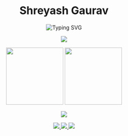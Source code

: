 <h1 align="center">Shreyash Gaurav</h1>
<p align="center">
  <img src="https://readme-typing-svg.demolab.com?font=Fira+Code&size=24&pause=700&speed=20&width=500&lines=Software+Engineer;AI+Explorer;Researcher;Developer;Learner&center=true&vCenter=true" alt="Typing SVG" />



</p>

<p align="center">
  <img src="https://skillicons.dev/icons?i=cpp,py,java,js,linux,git,vscode" />
</p>

<p align="center">
  <img src="https://github-readme-stats.vercel.app/api?username=shreyashgaurav&show_icons=true&theme=tokyonight&hide_border=true" height="150"/>
  <img src="https://github-readme-stats.vercel.app/api/top-langs/?username=shreyashgaurav&layout=compact&theme=tokyonight&hide_border=true" height="150"/>
</p>

<p align="center">
  <img src="https://github-readme-streak-stats.herokuapp.com?user=shreyashgaurav&theme=tokyonight&hide_border=true" />
</p>

<p align="center">
  <a href="https://linkedin.com/in/shreyash_gaurav/">
    <img src="https://img.shields.io/badge/LinkedIn-0A66C2?style=for-the-badge&logo=linkedin&logoColor=white"/>
  </a>
  <a href="mailto:shreyash2856@gmail.com">
    <img src="https://img.shields.io/badge/Email-D14836?style=for-the-badge&logo=gmail&logoColor=white"/>
  </a>
  <a href="https://github.com/shreyashgaurav">
    <img src="https://img.shields.io/badge/GitHub-171515?style=for-the-badge&logo=github&logoColor=white"/>
  </a>
</p>
